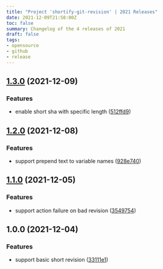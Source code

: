 ```yaml
---
title: "Project 'shortify-git-revision' | 2021 Releases"
date: 2021-12-09T21:58:00Z
toc: false
summary: Changelog of the 4 releases of 2021
draft: false
tags:
- opensource
- github
- release
---
```

## [1.3.0](https://github.com/rlespinasse/shortify-git-revision/compare/v1.2.0...v1.3.0) (2021-12-09)


### Features

* enable short sha with specific length ([512ffd9](https://github.com/rlespinasse/shortify-git-revision/commit/512ffd902347652b4022ac905ca857b54a58e506))



## [1.2.0](https://github.com/rlespinasse/shortify-git-revision/compare/v1.1.0...v1.2.0) (2021-12-08)


### Features

* support prepend text to variable names ([928e740](https://github.com/rlespinasse/shortify-git-revision/commit/928e740f908a71890567d3216b6722debc8a478a))



## [1.1.0](https://github.com/rlespinasse/shortify-git-revision/compare/v1.0.0...v1.1.0) (2021-12-05)


### Features

* support action failure on bad revision ([3549754](https://github.com/rlespinasse/shortify-git-revision/commit/3549754992c5049f34fe96e785c159543229edc8))



## 1.0.0 (2021-12-04)


### Features

* support basic short revision ([33111e1](https://github.com/rlespinasse/shortify-git-revision/commit/33111e11f33dae31da9ce5e45573004ff05a74dd))



